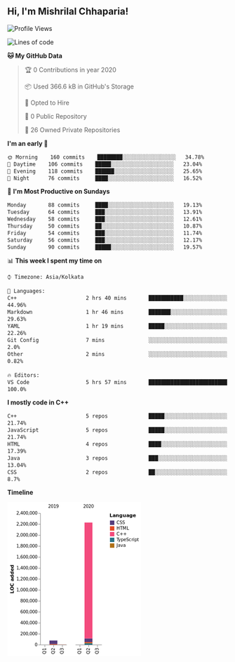 <h2>Hi, I'm Mishrilal Chhaparia!</h2>

<!-- ![Mishrilal's github stats](https://github-readme-stats.vercel.app/api?username=mishrilal&theme=blue-green&show_icons=true&count_private=true) -->

<!--START_SECTION:waka-->
![Profile Views](http://img.shields.io/badge/Profile%20Views-273-blue)

![Lines of code](https://img.shields.io/badge/From%20Hello%20World%20I've%20written-2.3%20million%20Lines%20of%20code-blue)

**🐱 My GitHub Data** 

> 🏆 0 Contributions in year 2020
 > 
> 📦 Used 366.6 kB in GitHub's Storage 
 > 
> 💼 Opted to Hire
 > 
> 📜 0 Public Repository 
 > 
> 🔑 26 Owned Private Repositories 

**I'm an early 🐤** 

```text
🌞 Morning    160 commits    ████████░░░░░░░░░░░░░░░░░   34.78% 
🌆 Daytime    106 commits    █████░░░░░░░░░░░░░░░░░░░░   23.04% 
🌃 Evening    118 commits    ██████░░░░░░░░░░░░░░░░░░░   25.65% 
🌙 Night      76 commits     ████░░░░░░░░░░░░░░░░░░░░░   16.52%

```
📅 **I'm Most Productive on Sundays** 

```text
Monday       88 commits     ████░░░░░░░░░░░░░░░░░░░░░   19.13% 
Tuesday      64 commits     ███░░░░░░░░░░░░░░░░░░░░░░   13.91% 
Wednesday    58 commits     ███░░░░░░░░░░░░░░░░░░░░░░   12.61% 
Thursday     50 commits     ██░░░░░░░░░░░░░░░░░░░░░░░   10.87% 
Friday       54 commits     ███░░░░░░░░░░░░░░░░░░░░░░   11.74% 
Saturday     56 commits     ███░░░░░░░░░░░░░░░░░░░░░░   12.17% 
Sunday       90 commits     █████░░░░░░░░░░░░░░░░░░░░   19.57%

```


📊 **This week I spent my time on** 

```text
⌚︎ Timezone: Asia/Kolkata

💬 Languages: 
C++                      2 hrs 40 mins       ███████████░░░░░░░░░░░░░░   44.96% 
Markdown                 1 hr 46 mins        ███████░░░░░░░░░░░░░░░░░░   29.63% 
YAML                     1 hr 19 mins        █████░░░░░░░░░░░░░░░░░░░░   22.26% 
Git Config               7 mins              ░░░░░░░░░░░░░░░░░░░░░░░░░   2.0% 
Other                    2 mins              ░░░░░░░░░░░░░░░░░░░░░░░░░   0.82%

🔥 Editors: 
VS Code                  5 hrs 57 mins       █████████████████████████   100.0%

```

**I mostly code in C++** 

```text
C++                      5 repos             █████░░░░░░░░░░░░░░░░░░░░   21.74% 
JavaScript               5 repos             █████░░░░░░░░░░░░░░░░░░░░   21.74% 
HTML                     4 repos             ████░░░░░░░░░░░░░░░░░░░░░   17.39% 
Java                     3 repos             ███░░░░░░░░░░░░░░░░░░░░░░   13.04% 
CSS                      2 repos             ██░░░░░░░░░░░░░░░░░░░░░░░   8.7%

```


**Timeline**

![Chart not found](https://github.com/mishrilal/mishrilal/blob/master/charts/bar_graph.png) 


<!--END_SECTION:waka-->
